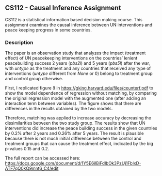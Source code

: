 ## CS112 - Causal Inference Assignment
CS112 is a statistical information based decision making course. This assignment examines the causal inference between UN interventions and peace keeping progress in some countries.
### Description
The paper is an observation study that analyzes the impact (treatment effect) of UN peacekeeping interventions on the countries’ lenient peacebuilding success 2 years (*pbs2l*) and 5 years (*pbs5l*) after the war, with *untype* as the treatment and any countries that received any type of interventions (*untype* different from *None* or 0) belong to treatment group and control group otherwise.

First, I replicated figure 8 in https://gking.harvard.edu/files/counterf.pdf to show the model dependence of regression without matching, by comparing the original regression model with the augmented one (after adding an interaction term between variables). The figure shows that there are differences in the results obtained by the two models.

Therefore, matching was applied to increase accuracy by decreasing the dissimilarities between the two study group. The results show that UN interventions did increase the peace building success in the given countries by 0.2% after 2 years and 0.26% after 5 years. The result is plausible because there is not much initial difference between the control and treatment groups that can cause the treatment effect, indicated by the big p-values 0.15 and 0.2. 

The full report can be accessed here: https://docs.google.com/document/d/1Y5E6iIBiFdlbOk3PzUj1FblxD-ATF7qQ0kQ9mnt6_C4/edit
